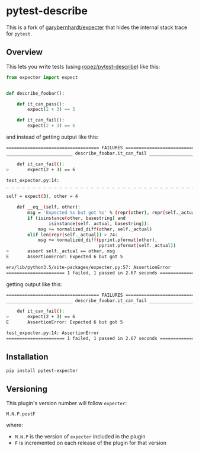 # pytest-describe

This is a fork of [garybernhardt/expecter](https://github.com/garybernhardt/expecter) that hides the internal stack trace for `pytest`.

## Overview

This lets you write tests (using [ropez/pytest-describe](https://github.com/ropez/pytest-describe)) like this:

```python
from expecter import expect


def describe_foobar():

    def it_can_pass():
        expect(2 + 3) == 5

    def it_can_fail():
        expect(2 + 3) == 6
```

and instead of getting output like this:


```sh
=================================== FAILURES ===================================
_________________________ describe_foobar.it_can_fail __________________________

    def it_can_fail():
>       expect(2 + 3) == 6

test_expecter.py:14:
_ _ _ _ _ _ _ _ _ _ _ _ _ _ _ _ _ _ _ _ _ _ _ _ _ _ _ _ _ _ _ _ _ _ _ _ _ _ _ _

self = expect(3), other = 4

    def __eq__(self, other):
        msg = 'Expected %s but got %s' % (repr(other), repr(self._actual))
        if (isinstance(other, basestring) and
                isinstance(self._actual, basestring)):
            msg += normalized_diff(other, self._actual)
        elif len(repr(self._actual)) > 74:
            msg += normalized_diff(pprint.pformat(other),
                                   pprint.pformat(self._actual))
>       assert self._actual == other, msg
E       AssertionError: Expected 6 but got 5

env/lib/python3.5/site-packages/expecter.py:57: AssertionError
====================== 1 failed, 1 passed in 2.67 seconds ======================
```

getting output like this:


```sh
=================================== FAILURES ===================================
_________________________ describe_foobar.it_can_fail __________________________

    def it_can_fail():
>       expect(2 + 3) == 6
E       AssertionError: Expected 6 but got 5

test_expecter.py:14: AssertionError
====================== 1 failed, 1 passed in 2.67 seconds ======================
```

## Installation

```sh
pip install pytest-expecter
```

## Versioning

This plugin's version number will follow `expecter`:

```
M.N.P.postF
```

where:

- `M.N.P` is the version of `expecter` included in the plugin
- `F` is incremented on each release of the plugin for that version
